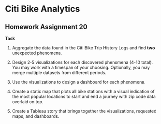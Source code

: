 # Citi Bike Analytics
Homework Assignment 20
---


**Task**

1. Aggregate the data found in the Citi Bike Trip History Logs and find **two** unexpected phenomena. 

2. Design 2-5 visualizations for each discovered phenomena (4-10 total). You may work with a timespan of your choosing. Optionally, you may merge multiple datasets from different periods.

3. Use the visualizations to design a dashboard for each phenomena.

4. Create a static map that plots all bike stations with a visual indication of the most popular locations to start and end a journey with zip code data overlaid on top.

5. Create a Tableau story that brings together the visualizations, requested maps, and dashboards.



